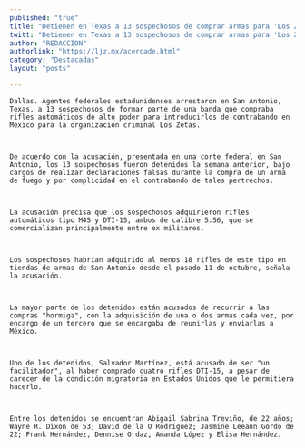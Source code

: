 ```yaml
---
published: "true"
title: "Detienen en Texas a 13 sospechosos de comprar armas para 'Los Zetas'"
twitt: "Detienen en Texas a 13 sospechosos de comprar armas para 'Los Zetas'"
author: "REDACCION"
authorlink: "https://ljz.mx/acercade.html"
category: "Destacadas"
layout: "posts"

---
```



  
    Dallas. Agentes federales estadunidenses arrestaron en San Antonio, Texas, a 13 sospechosos de formar parte de una banda que compraba rifles automáticos de alto poder para introducirlos de contrabando en México para la organización criminal Los Zetas.
  
  
  
    De acuerdo con la acusación, presentada en una corte federal en San Antonio, los 13 sospechosos fueron detenidos la semana anterior, bajo cargos de realizar declaraciones falsas durante la compra de un arma de fuego y por complicidad en el contrabando de tales pertrechos.
  
  
  
    La acusación precisa que los sospechosos adquirieron rifles automáticos tipo M4S y DTI-15, ambos de calibre 5.56, que se comercializan principalmente entre ex militares.
  
  
  
    Los sospechosos habrían adquirido al menos 18 rifles de este tipo en tiendas de armas de San Antonio desde el pasado 11 de octubre, señala la acusación.
  
  
  
    La mayor parte de los detenidos están acusados de recurrir a las compras "hormiga", con la adquisición de una o dos armas cada vez, por encargo de un tercero que se encargaba de reunirlas y enviarlas a México.
  
  
  
    Uno de los detenidos, Salvador Martínez, está acusado de ser "un facilitador", al haber comprado cuatro rifles DTI-15, a pesar de carecer de la condición migratoria en Estados Unidos que le permitiera hacerlo.
  
  
  
    Entre los detenidos se encuentran Abigail Sabrina Treviño, de 22 años; Wayne R. Dixon de 53; David de la O Rodríguez; Jasmine Leeann Gordo de 22; Frank Hernández, Dennise Ordaz, Amanda López y Elisa Hernández.
  


